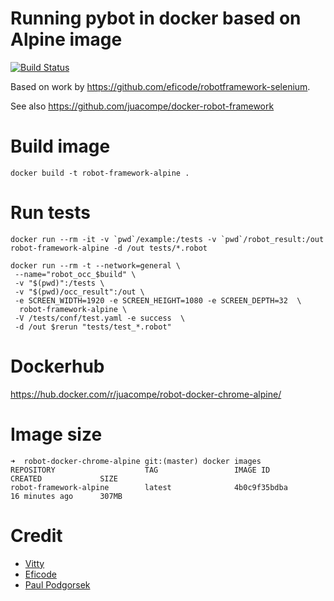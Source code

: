 # Running pybot in docker based on Alpine image

[![Build Status](https://travis-ci.org/juacompe/robot-docker-chrome-alpine.svg?branch=master)](https://travis-ci.org/juacompe/robot-docker-chrome-alpine)

Based on work by <https://github.com/eficode/robotframework-selenium>.

See also <https://github.com/juacompe/docker-robot-framework>

# Build image

    docker build -t robot-framework-alpine .

# Run tests

    docker run --rm -it -v `pwd`/example:/tests -v `pwd`/robot_result:/out robot-framework-alpine -d /out tests/*.robot

    docker run --rm -t --network=general \
     --name="robot_occ_$build" \
     -v "$(pwd)":/tests \
     -v "$(pwd)/occ_result":/out \
     -e SCREEN_WIDTH=1920 -e SCREEN_HEIGHT=1080 -e SCREEN_DEPTH=32  \
      robot-framework-alpine \
     -V /tests/conf/test.yaml -e success  \
     -d /out $rerun "tests/test_*.robot" 

# Dockerhub

<https://hub.docker.com/r/juacompe/robot-docker-chrome-alpine/>

# Image size

    ➜  robot-docker-chrome-alpine git:(master) docker images
    REPOSITORY                    TAG                 IMAGE ID            CREATED             SIZE
    robot-framework-alpine        latest              4b0c9f35bdba        16 minutes ago      307MB

# Credit

* [Vitty](https://th.linkedin.com/in/vitty)
* [Eficode](https://github.com/eficode/)
* [Paul Podgorsek](https://github.com/ppodgorsek/)
